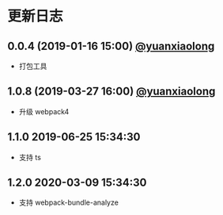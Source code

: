 # 更新日志

## 0.0.4 (2019-01-16 15:00) [@yuanxiaolong]()

* 打包工具

## 1.0.8 (2019-03-27 16:00) [@yuanxiaolong]()

* 升级 webpack4

## 1.1.0 2019-06-25 15:34:30

* 支持 ts

## 1.2.0 2020-03-09 15:34:30

* 支持 webpack-bundle-analyze
